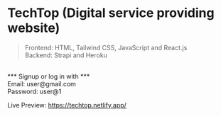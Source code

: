 # TechTop (Digital service providing website)

>Frontend: HTML, Tailwind CSS, JavaScript and React.js    
>Backend: Strapi and Heroku
<br/>
*** Signup or log in with ***
<br/>
Email: user@gmail.com
<br/>
Password: user@1

Live Preview: https://techtop.netlify.app/

